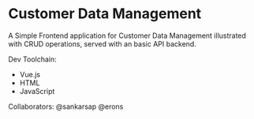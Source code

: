 # Customer Data Management

A Simple Frontend application for Customer Data Management
illustrated with CRUD operations, served with an basic API backend.

Dev Toolchain:
- Vue.js
- HTML
- JavaScript

Collaborators:
@sankarsap
@erons
